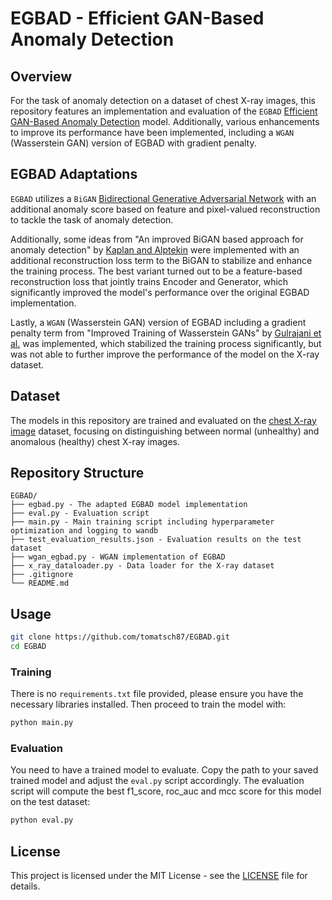 # EGBAD - Efficient GAN-Based Anomaly Detection

## Overview

For the task of anomaly detection on a dataset of chest X-ray images, this repository features an implementation and evaluation of the `EGBAD` [Efficient GAN-Based Anomaly Detection](http://arxiv.org/abs/1802.06222) model. Additionally, various enhancements to improve its performance have been implemented, including a `WGAN` (Wasserstein GAN) version of EGBAD with gradient penalty.

## EGBAD Adaptations

`EGBAD` utilizes a `BiGAN` [Bidirectional Generative Adversarial Network](http://arxiv.org/abs/1605.09782) with an additional anomaly score based on feature and pixel-valued reconstruction to tackle the task of anomaly detection.

Additionally, some ideas from "An improved BiGAN based approach for anomaly detection" by [Kaplan and Alptekin](https://www.sciencedirect.com/science/article/pii/S1877050920318445) were implemented with an additional reconstruction loss term to the BiGAN to stabilize and enhance the training process. The best variant turned out to be a feature-based reconstruction loss that jointly trains Encoder and Generator, which significantly improved the model's performance over the original EGBAD implementation.

Lastly, a `WGAN` (Wasserstein GAN) version of EGBAD including a gradient penalty term from "Improved Training of Wasserstein GANs" by [Gulrajani et al.](http://arxiv.org/abs/1704.00028) was implemented, which stabilized the training process significantly, but was not able to further improve the performance of the model on the X-ray dataset.

## Dataset

The models in this repository are trained and evaluated on the [chest X-ray image](https://www.kaggle.com/datasets/paultimothymooney/chest-xray-pneumonia) dataset, focusing on distinguishing between normal (unhealthy) and anomalous (healthy) chest X-ray images.

## Repository Structure

```
EGBAD/
├── egbad.py - The adapted EGBAD model implementation
├── eval.py - Evaluation script
├── main.py - Main training script including hyperparameter optimization and logging to wandb
├── test_evaluation_results.json - Evaluation results on the test dataset
├── wgan_egbad.py - WGAN implementation of EGBAD
├── x_ray_dataloader.py - Data loader for the X-ray dataset
├── .gitignore
└── README.md
```

## Usage

```bash
git clone https://github.com/tomatsch87/EGBAD.git
cd EGBAD
```

### Training

There is no `requirements.txt` file provided, please ensure you have the necessary libraries installed. Then proceed to train the model with:

```bash
python main.py
```

### Evaluation

You need to have a trained model to evaluate. Copy the path to your saved trained model and adjust the `eval.py` script accordingly. The evaluation script will compute the best f1_score, roc_auc and mcc score for this model on the test dataset:

```bash
python eval.py
```

## License

This project is licensed under the MIT License - see the [LICENSE](LICENSE) file for details.
